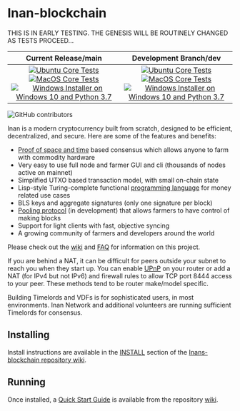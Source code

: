 # Inan-blockchain

THIS IS IN EARLY TESTING. THE GENESIS WILL BE ROUTINELY CHANGED AS TESTS PROCEED...








| Current Release/main | Development Branch/dev |
|         :---:          |          :---:         |
| [![Ubuntu Core Tests](https://github.com/Inan-Network/Inans-blockchain/actions/workflows/build-test-ubuntu-core.yml/badge.svg)](https://github.com/Inan-Network/Inans-blockchain/actions/workflows/build-test-ubuntu-core.yml) [![MacOS Core Tests](https://github.com/Inan-Network/Inans-blockchain/actions/workflows/build-test-macos-core.yml/badge.svg)](https://github.com/Inan-Network/Inans-blockchain/actions/workflows/build-test-macos-core.yml) [![Windows Installer on Windows 10 and Python 3.7](https://github.com/Inan-Network/Inans-blockchain/actions/workflows/build-windows-installer.yml/badge.svg)](https://github.com/Inan-Network/Inans-blockchain/actions/workflows/build-windows-installer.yml)  |  [![Ubuntu Core Tests](https://github.com/Inan-Network/Inans-blockchain/actions/workflows/build-test-ubuntu-core.yml/badge.svg?branch=dev)](https://github.com/Inan-Network/Inans-blockchain/actions/workflows/build-test-ubuntu-core.yml) [![MacOS Core Tests](https://github.com/Inan-Network/Inans-blockchain/actions/workflows/build-test-macos-core.yml/badge.svg?branch=dev)](https://github.com/Inan-Network/Inans-blockchain/actions/workflows/build-test-macos-core.yml) [![Windows Installer on Windows 10 and Python 3.7](https://github.com/Inan-Network/Inans-blockchain/actions/workflows/build-windows-installer.yml/badge.svg?branch=dev)](https://github.com/Inan-Network/Inans-blockchain/actions/workflows/build-windows-installer.yml) |

![GitHub contributors](https://img.shields.io/github/contributors/Inan-Network/Inans-blockchain?logo=GitHub)

Inan is a modern cryptocurrency built from scratch, designed to be efficient, decentralized, and secure. Here are some of the features and benefits:
* [Proof of space and time](https://docs.google.com/document/d/1tmRIb7lgi4QfKkNaxuKOBHRmwbVlGL4f7EsBDr_5xZE/edit) based consensus which allows anyone to farm with commodity hardware
* Very easy to use full node and farmer GUI and cli (thousands of nodes active on mainnet)
* Simplified UTXO based transaction model, with small on-chain state
* Lisp-style Turing-complete functional [programming language](https://chialisp.com/) for money related use cases
* BLS keys and aggregate signatures (only one signature per block)
* [Pooling protocol](https://www.chia.net/2020/11/10/pools-in-inan.html) (in development) that allows farmers to have control of making blocks
* Support for light clients with fast, objective syncing
* A growing community of farmers and developers around the world

Please check out the [wiki](https://github.com/Inan-Network/Inans-blockchain/wiki)
and [FAQ](https://github.com/Inan-Network/Inans-blockchain/wiki/FAQ) for
information on this project.



If you are behind a NAT, it can be difficult for peers outside your subnet to
reach you when they start up. You can enable
[UPnP](https://www.homenethowto.com/ports-and-nat/upnp-automatic-port-forward/)
on your router or add a NAT (for IPv4 but not IPv6) and firewall rules to allow
TCP port 8444 access to your peer.
These methods tend to be router make/model specific.

Building Timelords and VDFs is for sophisticated users, in most environments.
Inan Network and additional volunteers are running sufficient Timelords
for consensus.

## Installing

Install instructions are available in the
[INSTALL](https://github.com/Inan-Network/Inans-blockchain/wiki/INSTALL)
section of the
[Inans-blockchain repository wiki](https://github.com/Inan-Network/Inans-blockchain/wiki).

## Running

Once installed, a
[Quick Start Guide](https://github.com/Inan-Network/Inans-blockchain/wiki/Quick-Start-Guide)
is available from the repository
[wiki](https://github.com/Inan-Network/Inans-blockchain/wiki).
